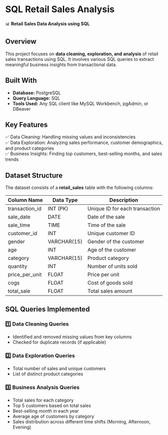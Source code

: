 # **SQL Retail Sales Analysis**  

📊 **Retail Sales Data Analysis using SQL**  

## **Overview**  
This project focuses on **data cleaning, exploration, and analysis** of retail sales transactions using SQL. It involves various SQL queries to extract meaningful business insights from transactional data.  

## **Built With**  
- **Database:** PostgreSQL  
- **Query Language:** SQL  
- **Tools Used:** Any SQL client like MySQL Workbench, pgAdmin, or DBeaver  

## **Key Features**  
✅ Data Cleaning: Handling missing values and inconsistencies  
✅ Data Exploration: Analyzing sales performance, customer demographics, and product categories  
✅ Business Insights: Finding top customers, best-selling months, and sales trends  

## **Dataset Structure**  
The dataset consists of a **retail_sales** table with the following columns:  

| Column Name     | Data Type   | Description |
|----------------|------------|-------------|
| transaction_id | INT (PK)   | Unique ID for each transaction |
| sale_date      | DATE       | Date of the sale |
| sale_time      | TIME       | Time of the sale |
| customer_id    | INT        | Unique customer ID |
| gender         | VARCHAR(15) | Gender of the customer |
| age            | INT        | Age of the customer |
| category       | VARCHAR(15) | Product category |
| quantity       | INT        | Number of units sold |
| price_per_unit | FLOAT      | Price per unit |
| cogs          | FLOAT      | Cost of goods sold |
| total_sale     | FLOAT      | Total sales amount |

## **SQL Queries Implemented**  

### **1️⃣ Data Cleaning Queries**  
- Identified and removed missing values from key columns  
- Checked for duplicate records (if applicable)  

### **2️⃣ Data Exploration Queries**  
- Total number of sales and unique customers  
- List of distinct product categories  

### **3️⃣ Business Analysis Queries**  
- Total sales for each category  
- Top 5 customers based on total sales  
- Best-selling month in each year  
- Average age of customers by category  
- Sales distribution across different time shifts (Morning, Afternoon, Evening)  

